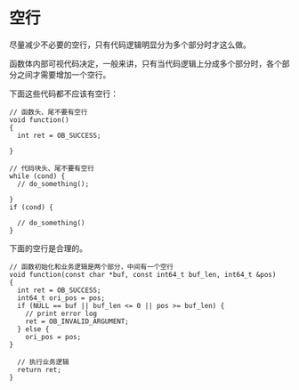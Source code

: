 空行 
=======================



尽量减少不必要的空行，只有代码逻辑明显分为多个部分时才这么做。

函数体内部可视代码决定，一般来讲，只有当代码逻辑上分成多个部分时，各个部分之间才需要增加一个空行。

下面这些代码都不应该有空行：

```
// 函数头、尾不要有空行
void function()
{
  int ret = OB_SUCCESS;
 
}
 
// 代码块头、尾不要有空行
while (cond) {
  // do_something();
 
}
if (cond) {
 
  // do_something()
}
```



下面的空行是合理的。

```
// 函数初始化和业务逻辑是两个部分，中间有一个空行
void function(const char *buf, const int64_t buf_len, int64_t &pos)
{
  int ret = OB_SUCCESS;
  int64_t ori_pos = pos;
  if (NULL == buf || buf_len <= 0 || pos >= buf_len) {
    // print error log
    ret = OB_INVALID_ARGUMENT;
  } else {
    ori_pos = pos;
}
 
  // 执行业务逻辑
  return ret;
}
```


